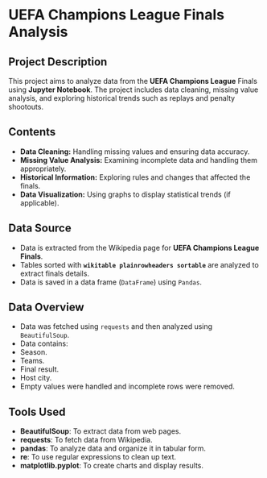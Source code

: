 # UEFA Champions League Finals Analysis

## Project Description

This project aims to analyze data from the **UEFA Champions League** Finals using **Jupyter Notebook**. The project includes data cleaning, missing value analysis, and exploring historical trends such as replays and penalty shootouts.

## Contents

- **Data Cleaning:** Handling missing values ​​and ensuring data accuracy.
- **Missing Value Analysis:** Examining incomplete data and handling them appropriately.
- **Historical Information:** Exploring rules and changes that affected the finals.
- **Data Visualization:** Using graphs to display statistical trends (if applicable).

## Data Source

- Data is extracted from the Wikipedia page for **UEFA Champions League Finals**.
- Tables sorted with **`wikitable plainrowheaders sortable`** are analyzed to extract finals details.
- Data is saved in a data frame (`DataFrame`) using `Pandas`.

## Data Overview

- Data was fetched using `requests` and then analyzed using `BeautifulSoup`.
- Data contains:
- Season.
- Teams.
- Final result.
- Host city.
- Empty values ​​were handled and incomplete rows were removed.


## Tools Used

- **BeautifulSoup**: To extract data from web pages.
- **requests**: To fetch data from Wikipedia.
- **pandas**: To analyze data and organize it in tabular form.
- **re**: To use regular expressions to clean up text.
- **matplotlib.pyplot**: To create charts and display results.



